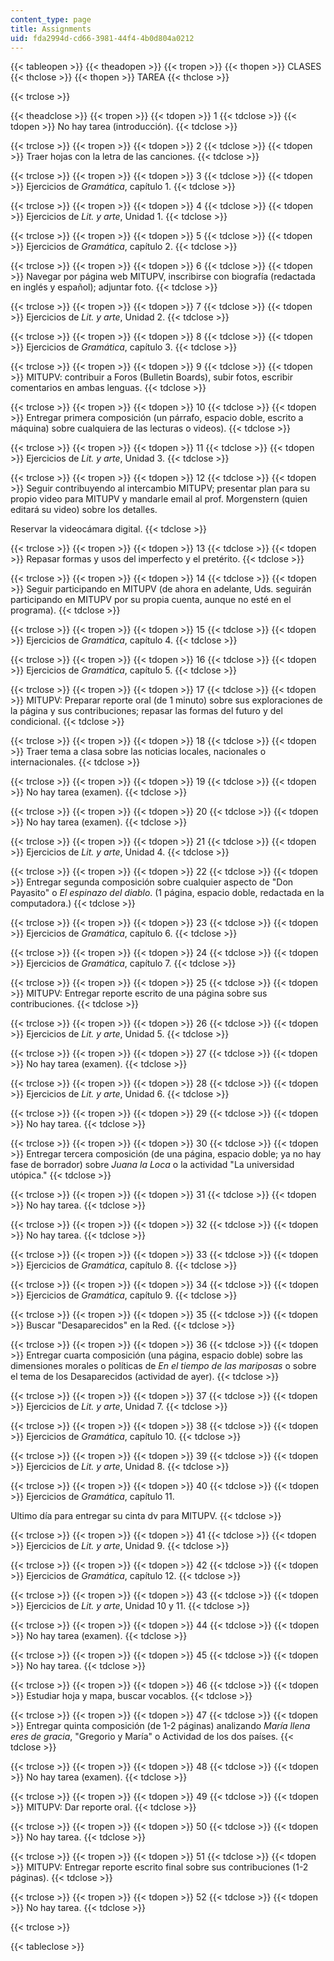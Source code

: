 ```yaml
---
content_type: page
title: Assignments
uid: fda2994d-cd66-3981-44f4-4b0d804a0212
---
```


{{< tableopen >}}
{{< theadopen >}}
{{< tropen >}}
{{< thopen >}}
CLASES
{{< thclose >}}
{{< thopen >}}
TAREA
{{< thclose >}}

{{< trclose >}}

{{< theadclose >}}
{{< tropen >}}
{{< tdopen >}}
1
{{< tdclose >}}
{{< tdopen >}}
No hay tarea (introducción).
{{< tdclose >}}

{{< trclose >}}
{{< tropen >}}
{{< tdopen >}}
2
{{< tdclose >}}
{{< tdopen >}}
Traer hojas con la letra de las canciones.
{{< tdclose >}}

{{< trclose >}}
{{< tropen >}}
{{< tdopen >}}
3
{{< tdclose >}}
{{< tdopen >}}
Ejercicios de _Gramática_, capítulo 1.
{{< tdclose >}}

{{< trclose >}}
{{< tropen >}}
{{< tdopen >}}
4
{{< tdclose >}}
{{< tdopen >}}
Ejercicios de _Lit. y arte_, Unidad 1.
{{< tdclose >}}

{{< trclose >}}
{{< tropen >}}
{{< tdopen >}}
5
{{< tdclose >}}
{{< tdopen >}}
Ejercicios de _Gramática_, capítulo 2.
{{< tdclose >}}

{{< trclose >}}
{{< tropen >}}
{{< tdopen >}}
6
{{< tdclose >}}
{{< tdopen >}}
Navegar por página web MITUPV, inscribirse con biografía (redactada en inglés y español); adjuntar foto.
{{< tdclose >}}

{{< trclose >}}
{{< tropen >}}
{{< tdopen >}}
7
{{< tdclose >}}
{{< tdopen >}}
Ejercicios de _Lit. y arte_, Unidad 2.
{{< tdclose >}}

{{< trclose >}}
{{< tropen >}}
{{< tdopen >}}
8
{{< tdclose >}}
{{< tdopen >}}
Ejercicios de _Gramática_, capítulo 3.
{{< tdclose >}}

{{< trclose >}}
{{< tropen >}}
{{< tdopen >}}
9
{{< tdclose >}}
{{< tdopen >}}
MITUPV: contribuir a Foros (Bulletin Boards), subir fotos, escribir comentarios en ambas lenguas.
{{< tdclose >}}

{{< trclose >}}
{{< tropen >}}
{{< tdopen >}}
10
{{< tdclose >}}
{{< tdopen >}}
Entregar primera composición (un párrafo, espacio doble, escrito a máquina) sobre cualquiera de las lecturas o videos).
{{< tdclose >}}

{{< trclose >}}
{{< tropen >}}
{{< tdopen >}}
11
{{< tdclose >}}
{{< tdopen >}}
Ejercicios de _Lit. y arte_, Unidad 3.
{{< tdclose >}}

{{< trclose >}}
{{< tropen >}}
{{< tdopen >}}
12
{{< tdclose >}}
{{< tdopen >}}
Seguir contribuyendo al intercambio MITUPV; presentar plan para su propio video para MITUPV y mandarle email al prof. Morgenstern (quien editará su video) sobre los detalles.  
  
Reservar la videocámara digital.
{{< tdclose >}}

{{< trclose >}}
{{< tropen >}}
{{< tdopen >}}
13
{{< tdclose >}}
{{< tdopen >}}
Repasar formas y usos del imperfecto y el pretérito.
{{< tdclose >}}

{{< trclose >}}
{{< tropen >}}
{{< tdopen >}}
14
{{< tdclose >}}
{{< tdopen >}}
Seguir participando en MITUPV (de ahora en adelante, Uds. seguirán participando en MITUPV por su propia cuenta, aunque no esté en el programa).
{{< tdclose >}}

{{< trclose >}}
{{< tropen >}}
{{< tdopen >}}
15
{{< tdclose >}}
{{< tdopen >}}
Ejercicios de _Gramática_, capítulo 4.
{{< tdclose >}}

{{< trclose >}}
{{< tropen >}}
{{< tdopen >}}
16
{{< tdclose >}}
{{< tdopen >}}
Ejercicios de _Gramática_, capítulo 5.
{{< tdclose >}}

{{< trclose >}}
{{< tropen >}}
{{< tdopen >}}
17
{{< tdclose >}}
{{< tdopen >}}
MITUPV: Preparar reporte oral (de 1 minuto) sobre sus exploraciones de la página y sus contribuciones; repasar las formas del futuro y del condicional.
{{< tdclose >}}

{{< trclose >}}
{{< tropen >}}
{{< tdopen >}}
18
{{< tdclose >}}
{{< tdopen >}}
Traer tema a clasa sobre las noticias locales, nacionales o internacionales.
{{< tdclose >}}

{{< trclose >}}
{{< tropen >}}
{{< tdopen >}}
19
{{< tdclose >}}
{{< tdopen >}}
No hay tarea (examen).
{{< tdclose >}}

{{< trclose >}}
{{< tropen >}}
{{< tdopen >}}
20
{{< tdclose >}}
{{< tdopen >}}
No hay tarea (examen).
{{< tdclose >}}

{{< trclose >}}
{{< tropen >}}
{{< tdopen >}}
21
{{< tdclose >}}
{{< tdopen >}}
Ejercicios de _Lit. y arte_, Unidad 4.
{{< tdclose >}}

{{< trclose >}}
{{< tropen >}}
{{< tdopen >}}
22
{{< tdclose >}}
{{< tdopen >}}
Entregar segunda composición sobre cualquier aspecto de "Don Payasito" o _El espinazo del diablo_. (1 página, espacio doble, redactada en la computadora.)
{{< tdclose >}}

{{< trclose >}}
{{< tropen >}}
{{< tdopen >}}
23
{{< tdclose >}}
{{< tdopen >}}
Ejercicios de _Gramática_, capítulo 6.
{{< tdclose >}}

{{< trclose >}}
{{< tropen >}}
{{< tdopen >}}
24
{{< tdclose >}}
{{< tdopen >}}
Ejercicios de _Gramática_, capítulo 7.
{{< tdclose >}}

{{< trclose >}}
{{< tropen >}}
{{< tdopen >}}
25
{{< tdclose >}}
{{< tdopen >}}
MITUPV: Entregar reporte escrito de una página sobre sus contribuciones.
{{< tdclose >}}

{{< trclose >}}
{{< tropen >}}
{{< tdopen >}}
26
{{< tdclose >}}
{{< tdopen >}}
Ejercicios de _Lit. y arte_, Unidad 5.
{{< tdclose >}}

{{< trclose >}}
{{< tropen >}}
{{< tdopen >}}
27
{{< tdclose >}}
{{< tdopen >}}
No hay tarea (examen).
{{< tdclose >}}

{{< trclose >}}
{{< tropen >}}
{{< tdopen >}}
28
{{< tdclose >}}
{{< tdopen >}}
Ejercicios de _Lit. y arte_, Unidad 6.
{{< tdclose >}}

{{< trclose >}}
{{< tropen >}}
{{< tdopen >}}
29
{{< tdclose >}}
{{< tdopen >}}
No hay tarea.
{{< tdclose >}}

{{< trclose >}}
{{< tropen >}}
{{< tdopen >}}
30
{{< tdclose >}}
{{< tdopen >}}
Entregar tercera composición (de una página, espacio doble; ya no hay fase de borrador) sobre _Juana la Loca_ o la actividad "La universidad utópica."
{{< tdclose >}}

{{< trclose >}}
{{< tropen >}}
{{< tdopen >}}
31
{{< tdclose >}}
{{< tdopen >}}
No hay tarea.
{{< tdclose >}}

{{< trclose >}}
{{< tropen >}}
{{< tdopen >}}
32
{{< tdclose >}}
{{< tdopen >}}
No hay tarea.
{{< tdclose >}}

{{< trclose >}}
{{< tropen >}}
{{< tdopen >}}
33
{{< tdclose >}}
{{< tdopen >}}
Ejercicios de _Gramática_, capítulo 8.
{{< tdclose >}}

{{< trclose >}}
{{< tropen >}}
{{< tdopen >}}
34
{{< tdclose >}}
{{< tdopen >}}
Ejercicios de _Gramática_, capítulo 9.
{{< tdclose >}}

{{< trclose >}}
{{< tropen >}}
{{< tdopen >}}
35
{{< tdclose >}}
{{< tdopen >}}
Buscar "Desaparecidos" en la Red.
{{< tdclose >}}

{{< trclose >}}
{{< tropen >}}
{{< tdopen >}}
36
{{< tdclose >}}
{{< tdopen >}}
Entregar cuarta composición (una página, espacio doble) sobre las dimensiones morales o políticas de _En el tiempo de las mariposas_ o sobre el tema de los Desaparecidos (actividad de ayer).
{{< tdclose >}}

{{< trclose >}}
{{< tropen >}}
{{< tdopen >}}
37
{{< tdclose >}}
{{< tdopen >}}
Ejercicios de _Lit. y arte_, Unidad 7.
{{< tdclose >}}

{{< trclose >}}
{{< tropen >}}
{{< tdopen >}}
38
{{< tdclose >}}
{{< tdopen >}}
Ejercicios de _Gramática_, capítulo 10.
{{< tdclose >}}

{{< trclose >}}
{{< tropen >}}
{{< tdopen >}}
39
{{< tdclose >}}
{{< tdopen >}}
Ejercicios de _Lit. y arte_, Unidad 8.
{{< tdclose >}}

{{< trclose >}}
{{< tropen >}}
{{< tdopen >}}
40
{{< tdclose >}}
{{< tdopen >}}
Ejercicios de _Gramática_, capítulo 11.  
  
Ultimo día para entregar su cinta dv para MITUPV.
{{< tdclose >}}

{{< trclose >}}
{{< tropen >}}
{{< tdopen >}}
41
{{< tdclose >}}
{{< tdopen >}}
Ejercicios de _Lit. y arte_, Unidad 9.
{{< tdclose >}}

{{< trclose >}}
{{< tropen >}}
{{< tdopen >}}
42
{{< tdclose >}}
{{< tdopen >}}
Ejercicios de _Gramática_, capítulo 12.
{{< tdclose >}}

{{< trclose >}}
{{< tropen >}}
{{< tdopen >}}
43
{{< tdclose >}}
{{< tdopen >}}
Ejercicios de _Lit. y arte_, Unidad 10 y 11.
{{< tdclose >}}

{{< trclose >}}
{{< tropen >}}
{{< tdopen >}}
44
{{< tdclose >}}
{{< tdopen >}}
No hay tarea (examen).
{{< tdclose >}}

{{< trclose >}}
{{< tropen >}}
{{< tdopen >}}
45
{{< tdclose >}}
{{< tdopen >}}
No hay tarea.
{{< tdclose >}}

{{< trclose >}}
{{< tropen >}}
{{< tdopen >}}
46
{{< tdclose >}}
{{< tdopen >}}
Estudiar hoja y mapa, buscar vocablos.
{{< tdclose >}}

{{< trclose >}}
{{< tropen >}}
{{< tdopen >}}
47
{{< tdclose >}}
{{< tdopen >}}
Entregar quinta composición (de 1-2 páginas) analizando _María llena eres de gracia_, "Gregorio y María" o Actividad de los dos países.
{{< tdclose >}}

{{< trclose >}}
{{< tropen >}}
{{< tdopen >}}
48
{{< tdclose >}}
{{< tdopen >}}
No hay tarea (examen).
{{< tdclose >}}

{{< trclose >}}
{{< tropen >}}
{{< tdopen >}}
49
{{< tdclose >}}
{{< tdopen >}}
MITUPV: Dar reporte oral.
{{< tdclose >}}

{{< trclose >}}
{{< tropen >}}
{{< tdopen >}}
50
{{< tdclose >}}
{{< tdopen >}}
No hay tarea.
{{< tdclose >}}

{{< trclose >}}
{{< tropen >}}
{{< tdopen >}}
51
{{< tdclose >}}
{{< tdopen >}}
MITUPV: Entregar reporte escrito final sobre sus contribuciones (1-2 páginas).
{{< tdclose >}}

{{< trclose >}}
{{< tropen >}}
{{< tdopen >}}
52
{{< tdclose >}}
{{< tdopen >}}
No hay tarea.
{{< tdclose >}}

{{< trclose >}}

{{< tableclose >}}